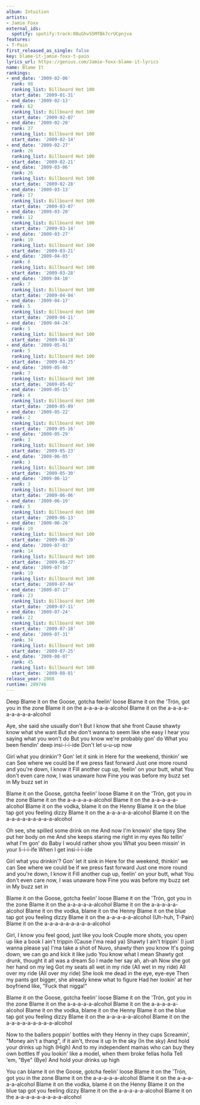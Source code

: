 ```yaml
---
album: Intuition
artists:
- Jamie Foxx
external_ids:
  spotify: spotify:track:08uGhvS5MfBk7crUCpnjva
features:
- T-Pain
first_released_as_single: false
key: blame-it-jamie-foxx-t-pain
lyrics_url: https://genius.com/Jamie-foxx-blame-it-lyrics
name: Blame It
rankings:
- end_date: '2009-02-06'
  rank: 98
  ranking_list: Billboard Hot 100
  start_date: '2009-01-31'
- end_date: '2009-02-13'
  rank: 62
  ranking_list: Billboard Hot 100
  start_date: '2009-02-07'
- end_date: '2009-02-20'
  rank: 37
  ranking_list: Billboard Hot 100
  start_date: '2009-02-14'
- end_date: '2009-02-27'
  rank: 26
  ranking_list: Billboard Hot 100
  start_date: '2009-02-21'
- end_date: '2009-03-06'
  rank: 26
  ranking_list: Billboard Hot 100
  start_date: '2009-02-28'
- end_date: '2009-03-13'
  rank: 17
  ranking_list: Billboard Hot 100
  start_date: '2009-03-07'
- end_date: '2009-03-20'
  rank: 12
  ranking_list: Billboard Hot 100
  start_date: '2009-03-14'
- end_date: '2009-03-27'
  rank: 10
  ranking_list: Billboard Hot 100
  start_date: '2009-03-21'
- end_date: '2009-04-03'
  rank: 8
  ranking_list: Billboard Hot 100
  start_date: '2009-03-28'
- end_date: '2009-04-10'
  rank: 7
  ranking_list: Billboard Hot 100
  start_date: '2009-04-04'
- end_date: '2009-04-17'
  rank: 5
  ranking_list: Billboard Hot 100
  start_date: '2009-04-11'
- end_date: '2009-04-24'
  rank: 5
  ranking_list: Billboard Hot 100
  start_date: '2009-04-18'
- end_date: '2009-05-01'
  rank: 5
  ranking_list: Billboard Hot 100
  start_date: '2009-04-25'
- end_date: '2009-05-08'
  rank: 7
  ranking_list: Billboard Hot 100
  start_date: '2009-05-02'
- end_date: '2009-05-15'
  rank: 4
  ranking_list: Billboard Hot 100
  start_date: '2009-05-09'
- end_date: '2009-05-22'
  rank: 2
  ranking_list: Billboard Hot 100
  start_date: '2009-05-16'
- end_date: '2009-05-29'
  rank: 3
  ranking_list: Billboard Hot 100
  start_date: '2009-05-23'
- end_date: '2009-06-05'
  rank: 3
  ranking_list: Billboard Hot 100
  start_date: '2009-05-30'
- end_date: '2009-06-12'
  rank: 3
  ranking_list: Billboard Hot 100
  start_date: '2009-06-06'
- end_date: '2009-06-19'
  rank: 5
  ranking_list: Billboard Hot 100
  start_date: '2009-06-13'
- end_date: '2009-06-26'
  rank: 10
  ranking_list: Billboard Hot 100
  start_date: '2009-06-20'
- end_date: '2009-07-03'
  rank: 14
  ranking_list: Billboard Hot 100
  start_date: '2009-06-27'
- end_date: '2009-07-10'
  rank: 19
  ranking_list: Billboard Hot 100
  start_date: '2009-07-04'
- end_date: '2009-07-17'
  rank: 23
  ranking_list: Billboard Hot 100
  start_date: '2009-07-11'
- end_date: '2009-07-24'
  rank: 22
  ranking_list: Billboard Hot 100
  start_date: '2009-07-18'
- end_date: '2009-07-31'
  rank: 34
  ranking_list: Billboard Hot 100
  start_date: '2009-07-25'
- end_date: '2009-08-07'
  rank: 45
  ranking_list: Billboard Hot 100
  start_date: '2009-08-01'
release_year: 2008
runtime: 289746
---
```

Deep
Blame it on the Goose, gotcha feelin' loose
Blame it on the 'Trón, got you in the zone
Blame it on the a-a-a-a-a-alcohol
Blame it on the a-a-a-a-a-a-a-a-a-alcohol


Aye, she said she usually don't
But I know that she front
Cause shawty know what she want
But she don't wanna to seem like she easy
I hear you saying what you won't do
But you know we're probably gon' do
What you been fiendin' deep insi-i-i-ide
Don't let u-u-up now


Girl what you drinkin'? Gon' let it sink in
Here for the weekend, thinkin' we can
See where we could be if we press fast forward
Just one more round and you're down, I know it
Fill another cup up, feelin' on your butt, what
You don't even care now, I was unaware how
Fine you was before my buzz set in
My buzz set in


Blame it on the Goose, gotcha feelin' loose
Blame it on the 'Trón, got you in the zone
Blame it on the a-a-a-a-a-alcohol
Blame it on the a-a-a-a-a-alcohol
Blame it on the vodka, blame it on the Henny
Blame it on the blue tap got you feeling dizzy
Blame it on the a-a-a-a-a-alcohol
Blame it on the a-a-a-a-a-a-a-a-a-alcohol


Oh see, she spilled some drink on me
And now I'm knowin' she tipsy
She put her body on me
And she keeps staring me right in my eyes
No tellin' what I'm gon' do
Baby I would rather show you
What you been missin' in your li-i-i-ife
When I get insi-i-i-ide


Girl what you drinkin'? Gon' let it sink in
Here for the weekend, thinkin' we can
See where we could be if we press fast forward
Just one more round and you're down, I know it
Fill another cup up, feelin' on your butt, what
You don't even care now, I was unaware how
Fine you was before my buzz set in
My buzz set in


Blame it on the Goose, gotcha feelin' loose
Blame it on the 'Trón, got you in the zone
Blame it on the a-a-a-a-a-alcohol
Blame it on the a-a-a-a-a-alcohol
Blame it on the vodka, blame it on the Henny
Blame it on the blue tap got you feeling dizzy
Blame it on the a-a-a-a-a-alcohol (Uh-huh, T-Pain)
Blame it on the a-a-a-a-a-a-a-a-a-alcohol


Girl, I know you feel good, just like you look
Couple more shots, you open up like a book
I ain't trippin (Cause I'ma read ya)
Shawty I ain't trippin' (I just wanna please ya)
I'ma take a shot of Nuvo, shawty then you know
It's going down, we can go and kick it like judo
You know what I mean
Shawty got drunk, thought it all was a dream
So I made her say ah, ah-ah
Now she got her hand on my leg
Got my seats all wet in my ride (All wet in my ride)
All over my ride (All over my ride)
She look me dead in the eye, eye-eye
Then my pants got bigger, she already knew what to figure
Had her lookin' at her boyfriend like, "Fuck that nigga!"


Blame it on the Goose, gotcha feelin' loose
Blame it on the 'Trón, got you in the zone
Blame it on the a-a-a-a-a-alcohol
Blame it on the a-a-a-a-a-alcohol
Blame it on the vodka, blame it on the Henny
Blame it on the blue tap got you feeling dizzy
Blame it on the a-a-a-a-a-alcohol
Blame it on the a-a-a-a-a-a-a-a-a-alcohol


Now to the ballers poppin' bottles with they Henny in they cups
Screamin', "Money ain't a thang", if it ain't, throw it up
In the sky (In the sky)
And hold your drinks up high (High)
And to my independent mamas who can buy they own bottles
If you lookin' like a model, when them broke fellas holla
Tell 'em, "Bye" (Bye)
And hold your drinks up high


You can blame it on the Goose, gotcha feelin' loose
Blame it on the 'Trón, got you in the zone
Blame it on the a-a-a-a-a-alcohol
Blame it on the a-a-a-a-a-alcohol
Blame it on the vodka, blame it on the Henny
Blame it on the blue tap got you feeling dizzy
Blame it on the a-a-a-a-a-alcohol
Blame it on the a-a-a-a-a-a-a-a-a-alcohol
